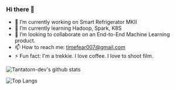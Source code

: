 ### Hi there 👋

<!--
**Tantatorn-dev/Tantatorn-dev** is a ✨ _special_ ✨ repository because its `README.md` (this file) appears on your GitHub profile.

Here are some ideas to get you started:

- 🔭 I’m currently working on ...
- 🌱 I’m currently learning ...
- 👯 I’m looking to collaborate on ...
- 🤔 I’m looking for help with ...
- 💬 Ask me about ...
- 📫 How to reach me: ...
- 😄 Pronouns: ...
- ⚡ Fun fact: ...
-->
- 🔭 I’m currently working on Smart Refrigerator MKII
- 🌱 I’m currently learning Hadoop, Spark, K8S
- 👯 I’m looking to collaborate on an End-to-End Machine Learning product.
- 📫 How to reach me: timefear007@gmail.com
- ⚡ Fun fact: I'm a trekkie. I love coffee. I love to shoot film.

![Tantatorn-dev's github stats](https://github-readme-stats.vercel.app/api?username=Tantatorn-dev&count_private=true)

![Top Langs](https://github-readme-stats.vercel.app/api/top-langs/?username=Tantatorn-dev)
